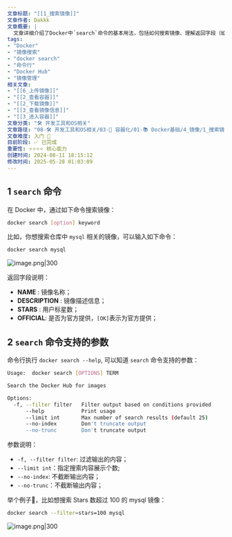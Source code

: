 ```yaml
---
文章标题: "[[1_搜索镜像]]" 
文章作者: Dakkk
文章概要: |
  文章详细介绍了Docker中`search`命令的基本用法，包括如何搜索镜像、理解返回字段（如NAME、STARS），以及使用`--filter`、`--limit`等参数进行高级搜索过滤，帮助用户高效查找所需镜像。
tags:
- "Docker"
- "镜像搜索"
- "docker search"
- "命令行"
- "Docker Hub"
- "镜像管理"
相关文章:
- "[[6_上传镜像]]"
- "[[2_查看容器]]"
- "[[2_下载镜像]]"
- "[[3_查看镜像信息]]"
- "[[3_进入容器]]"
文章分类: "🛠️ 开发工具和OS相关"
文章路径: "08-🛠️ 开发工具和OS相关/03-🐋 容器化/01-📚 Docker基础/4_镜像/1_搜索镜像.md"
文章难度: 入门 🌱
目前阶段: ✅ 已完成
重要性: ⭐⭐⭐⭐ 核心能力
创建时间: 2024-08-11 18:15:12
修改时间: 2025-05-28 01:03:09
---
```


## 1 `search` 命令

在 Docker 中，通过如下命令搜索镜像：

```bash
docker search [option] keyword
```

比如，你想搜索仓库中 `mysql` 相关的镜像，可以输入如下命令：

```bash
docker search mysql
```

![image.png|300](https://my-obsidian-image.oss-cn-guangzhou.aliyuncs.com/2024/05/acddc306daa91be1bc280478ffdf7293.png)

返回字段说明：
- **NAME** : 镜像名称；
- **DESCRIPTION** : 镜像描述信息；
- **STARS** : 用户标星数；
- **OFFICIAL**: 是否为官方提供，`[OK]`表示为官方提供；

## 2 `search` 命令支持的参数

命令行执行 `docker search --help`, 可以知道 `search` 命令支持的参数：

```bash
Usage:  docker search [OPTIONS] TERM

Search the Docker Hub for images

Options:
  -f, --filter filter   Filter output based on conditions provided
      --help            Print usage
      --limit int       Max number of search results (default 25)
      --no-index        Don't truncate output
      --no-trunc        Don't truncate output
```

参数说明：
- `-f, --filter filter`: 过滤输出的内容；
- `--limit int`：指定搜索内容展示个数;
- `--no-index`: 不截断输出内容；
- `--no-trunc`：不截断输出内容；

举个例子🌰，比如想搜索 Stars 数超过 100 的 mysql 镜像：

```bash
docker search --filter=stars=100 mysql
```

![image.png|300](https://my-obsidian-image.oss-cn-guangzhou.aliyuncs.com/2024/05/cb07d49f8c84bac4f6638bfddf1f3fce.png)
